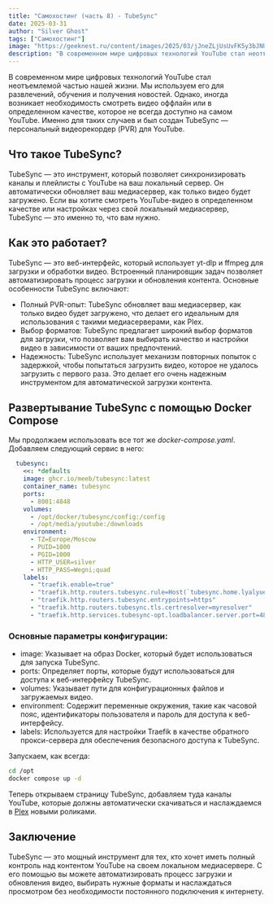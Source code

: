 ```yaml
---
title: "Самохостинг (часть 8) - TubeSync"
date: 2025-03-31
author: "Silver Ghost"
tags: ["Самохостинг"]
image: "https://geeknest.ru/content/images/2025/03/jJneZLjUsUvFK5y3bJNUdD-1200-80.jpg"
description: "В современном мире цифровых технологий YouTube стал неотъемлемой частью нашей жизни. Мы используем его для развлечений, обучения и получения новостей. Однако, иногда возникает необходимость смотреть видео оффлайн или в определенном качестве, которое не всегда доступно на самом YouTube. Именно для таких случаев и был создан TubeSync — персональный видеорекордер (PVR) для"
---
```


В современном мире цифровых технологий YouTube стал неотъемлемой частью нашей жизни. Мы используем его для развлечений, обучения и получения новостей. Однако, иногда возникает необходимость смотреть видео оффлайн или в определенном качестве, которое не всегда доступно на самом YouTube. Именно для таких случаев и был создан TubeSync — персональный видеорекордер (PVR) для YouTube.

## Что такое TubeSync?

TubeSync — это инструмент, который позволяет синхронизировать каналы и плейлисты с YouTube на ваш локальный сервер. Он автоматически обновляет ваш медиасервер, как только видео будет загружено. Если вы хотите смотреть YouTube-видео в определенном качестве или настройках через свой локальный медиасервер, TubeSync — это именно то, что вам нужно.

## Как это работает?

TubeSync — это веб-интерфейс, который использует yt-dlp и ffmpeg для загрузки и обработки видео. Встроенный планировщик задач позволяет автоматизировать процесс загрузки и обновления контента. Основные особенности TubeSync включают:

- Полный PVR-опыт: TubeSync обновляет ваш медиасервер, как только видео будет загружено, что делает его идеальным для использования с такими медиасерверами, как Plex.
- Выбор форматов: TubeSync предлагает широкий выбор форматов для загрузки, что позволяет вам выбирать качество и настройки видео в зависимости от ваших предпочтений.
- Надежность: TubeSync использует механизм повторных попыток с задержкой, чтобы попытаться загрузить видео, которое не удалось загрузить с первого раза. Это делает его очень надежным инструментом для автоматической загрузки контента.

## Развертывание TubeSync с помощью Docker Compose

Мы продолжаем использовать все тот же *docker-compose.yaml*. Добавляем следующий сервис в него:

```yaml
  tubesync:
    <<: *defaults
    image: ghcr.io/meeb/tubesync:latest
    container_name: tubesync
    ports:
      - 8001:4848
    volumes:
      - /opt/docker/tubesync/config:/config
      - /opt/media/youtube:/downloads
    environment:
      - TZ=Europe/Moscow
      - PUID=1000
      - PGID=1000
      - HTTP_USER=silver
      - HTTP_PASS=Wegni;quad
    labels:
      - "traefik.enable=true"
      - "traefik.http.routers.tubesync.rule=Host(`tubesync.home.lyalyuev.info`)"
      - "traefik.http.routers.tubesync.entrypoints=https"
      - "traefik.http.routers.tubesync.tls.certresolver=myresolver"
      - "traefik.http.services.tubesync-opt.loadbalancer.server.port=4848"
```

### Основные параметры конфигурации:

- image: Указывает на образ Docker, который будет использоваться для запуска TubeSync.
- ports: Определяет порты, которые будут использоваться для доступа к веб-интерфейсу TubeSync.
- volumes: Указывает пути для конфигурационных файлов и загружаемых видео.
- environment: Содержит переменные окружения, такие как часовой пояс, идентификаторы пользователя и пароль для доступа к веб-интерфейсу.
- labels: Используется для настройки Traefik в качестве обратного прокси-сервера для обеспечения безопасного доступа к TubeSync.

Запускаем, как всегда:

```bash
cd /opt
docker compose up -d
```

Теперь открываем страницу TubeSync, добавляем туда каналы YouTube, которые должны автоматически скачиваться и наслаждаемся в [Plex](https://geeknest.ru/samokhostingh-chast-6-plex-media-server/) новыми роликами.

## Заключение

TubeSync — это мощный инструмент для тех, кто хочет иметь полный контроль над контентом YouTube на своем локальном медиасервере. С его помощью вы можете автоматизировать процесс загрузки и обновления видео, выбирать нужные форматы и наслаждаться просмотром без необходимости постоянного подключения к интернету.